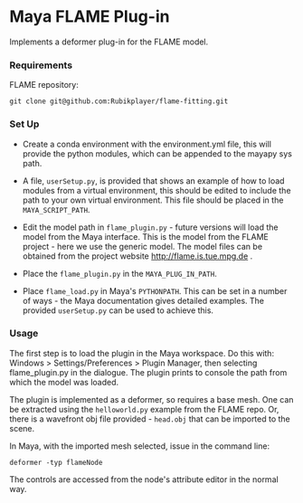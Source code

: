 # Maya FLAME Plug-in

Implements a deformer plug-in for the FLAME model.

### Requirements

FLAME repository:

    git clone git@github.com:Rubikplayer/flame-fitting.git

### Set Up

* Create a conda environment with the environment.yml file, this will provide the python modules, which can be appended to the mayapy sys path.

* A file, `userSetup.py`, is provided that shows an example of how to load modules from a virtual environment, this should be edited to include the path to your own virtual environment. This file should be placed in the `MAYA_SCRIPT_PATH`.

* Edit the model path in `flame_plugin.py` - future versions will load the model from the Maya interface. This is the model from the FLAME project - here we use the generic model. The model files can be obtained from the project website <http://flame.is.tue.mpg.de> .

* Place the `flame_plugin.py` in the `MAYA_PLUG_IN_PATH`.

* Place `flame_load.py` in Maya's `PYTHONPATH`. This can be set in a number of ways - the Maya documentation gives detailed examples. The provided `userSetup.py` can be used to achieve this. 

### Usage

The first step is to load the plugin in the Maya workspace. Do this with:
Windows > Settings/Preferences > Plugin Manager, then selecting flame_plugin.py
in the dialogue. The plugin prints to console the path from which the model was loaded.

The plugin is implemented as a deformer, so requires a base mesh.
One can be extracted using the `helloworld.py` example from the FLAME repo. Or,
there is a wavefront obj file provided - `head.obj` that can be imported to the scene.

In Maya, with the imported mesh selected, issue in the command line:

    deformer -typ flameNode

The controls are accessed from the node's attribute editor in the normal way.
